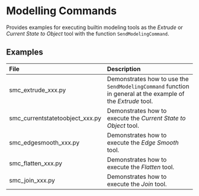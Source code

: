 # Modelling Commands
Provides examples for executing builtin modeling tools as the *Extrude* or *Current State to Object* tool with the function `SendModelingCommand`.

## Examples

| File | Description |
| :-   | :-          |
| smc_extrude_xxx.py | Demonstrates how to use the `SendModelingCommand` function in general at the example of the *Extrude* tool. |
| smc_currentstatetoobject_xxx.py | Demonstrates how to execute the *Current State to Object* tool. |
| smc_edgesmooth_xxx.py | Demonstrates how to execute the *Edge Smooth* tool. |
| smc_flatten_xxx.py | Demonstrates how to execute the *Flatten* tool. |
| smc_join_xxx.py | Demonstrates how to execute the *Join* tool. |